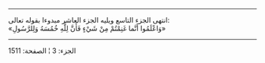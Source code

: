 ------------------------------------------------------------------------

انتهى الجزء التاسع ويليه الجزء العاشر مبدوءا بقوله تعالى:  
«وَاعْلَمُوا أَنَّما غَنِمْتُمْ مِنْ شَيْءٍ فَأَنَّ لِلَّهِ خُمُسَهُ وَلِلرَّسُولِ»

------------------------------------------------------------------------

الجزء: 3 ¦ الصفحة: 1511
